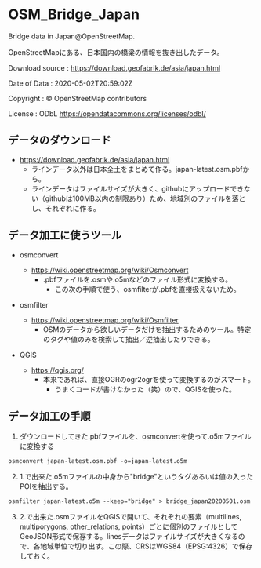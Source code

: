 # OSM_Bridge_Japan

Bridge data in Japan@OpenStreetMap.

OpenStreetMapにある、日本国内の橋梁の情報を抜き出したデータ。

Download source : https://download.geofabrik.de/asia/japan.html

Date of Data : 2020-05-02T20:59:02Z

Copyright : © OpenStreetMap contributors

License : ODbL https://opendatacommons.org/licenses/odbl/

## データのダウンロード
* https://download.geofabrik.de/asia/japan.html
    * ラインデータ以外は日本全土をまとめて作る。japan-latest.osm.pbfから。
    * ラインデータはファイルサイズが大きく、githubにアップロードできない（githubは100MB以内の制限あり）ため、地域別のファイルを落とし、それぞれに作る。
## データ加工に使うツール
* osmconvert
    * https://wiki.openstreetmap.org/wiki/Osmconvert
        * .pbfファイルを.osmや.o5mなどのファイル形式に変換する。
            * この次の手順で使う、osmfilterが.pbfを直接扱えないため。

* osmfilter
    * https://wiki.openstreetmap.org/wiki/Osmfilter
        * OSMのデータから欲しいデータだけを抽出するためのツール。特定のタグや値のみを検索して抽出／逆抽出したりできる。

* QGIS
    * https://qgis.org/
        * 本来であれば、直接OGRのogr2ogrを使って変換するのがスマート。
            * うまくコードが書けなかった（笑）ので、QGISを使った。


## データ加工の手順

1. ダウンロードしてきた.pbfファイルを、osmconvertを使って.o5mファイルに変換する
```
osmconvert japan-latest.osm.pbf -o=japan-latest.o5m
```

2. 1.で出来た.o5mファイルの中身から"bridge"というタグあるいは値の入ったPOIを抽出する。
```
osmfilter japan-latest.o5m --keep="bridge" > bridge_japan20200501.osm
```

3. 2.で出来た.osmファイルをQGISで開いて、それぞれの要素（multilines, multiporygons, other_relations, points）ごとに個別のファイルとしてGeoJSON形式で保存する。linesデータはファイルサイズが大きくなるので、各地域単位で切り出す。この際、CRSはWGS84（EPSG:4326）で保存しておく。
